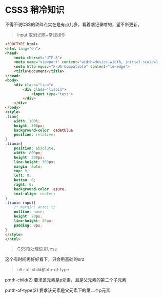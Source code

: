 # CSS3 稍冷知识

不得不说CSS的琐碎点实在是有点儿多，看着啥记录啥的，望不断更新。

> input 取消光圈+常规操作

```HTML
<!DOCTYPE html>
<html lang="en">
<head>
	<meta charset="UTF-8">
	<meta name="viewport" content="width=device-width, initial-scale=1.0">
	<meta http-equiv="X-UA-Compatible" content="ie=edge">
	<title>Document</title>
</head>
<body>
	<div class="liao">
		<div class="liaoin">
			<input type="text">
		</div>
	</div>
</body>
<style>
.liao{
	width: 100%;
	height: 500px;
	background-color: cadetblue;
	position: relative;
}
.liaoin{
	position: absolute;
	width: 800px;
	height: 300px;
	line-height: 300px;
	margin: auto;
	top: 0;
	left: 0;
	bottom: 0;
	right: 0;
	background-color: azure;
	text-align: center;
}
.liaoin input{
	/* margin: auto; */
	outline: none;
	height: 20px;
	line-height: 20px;
	padding: 9px;
}
</style>
</html>
```

> CSS预处理语言Less

这个有时间再好好看下，只会用基础的orz

> nth-of-child和nth-of-type

p:nth-child(2) 要求该元素是p元素，且是父元素的第二个子元素

p:nth-of-type(2) 要求该元素是父元素下的第二个p元素
